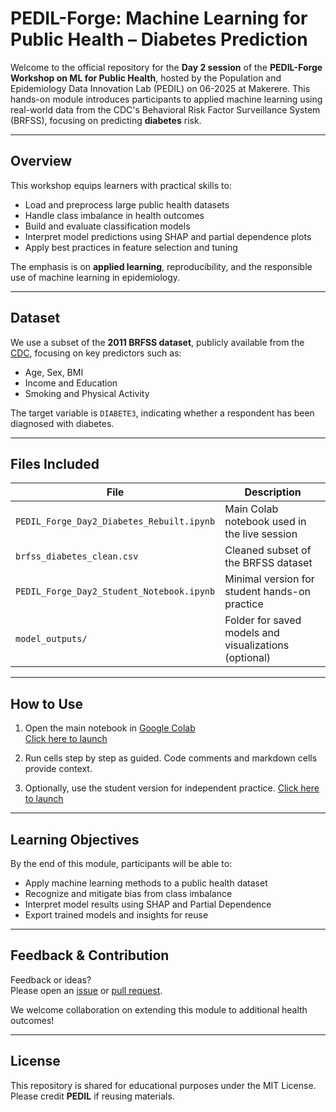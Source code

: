 # PEDIL-Forge: Machine Learning for Public Health – Diabetes Prediction

Welcome to the official repository for the **Day 2 session** of the **PEDIL-Forge Workshop on ML for Public Health**, hosted by the Population and Epidemiology Data Innovation Lab (PEDIL) on 06-2025 at Makerere. This hands-on module introduces participants to applied machine learning using real-world data from the CDC's Behavioral Risk Factor Surveillance System (BRFSS), focusing on predicting **diabetes** risk.

---

## Overview

This workshop equips learners with practical skills to:

- Load and preprocess large public health datasets
- Handle class imbalance in health outcomes
- Build and evaluate classification models
- Interpret model predictions using SHAP and partial dependence plots
- Apply best practices in feature selection and tuning

The emphasis is on **applied learning**, reproducibility, and the responsible use of machine learning in epidemiology.

---

## Dataset

We use a subset of the **2011 BRFSS dataset**, publicly available from the [CDC](https://www.cdc.gov/brfss/index.html), focusing on key predictors such as:

- Age, Sex, BMI
- Income and Education
- Smoking and Physical Activity

The target variable is `DIABETE3`, indicating whether a respondent has been diagnosed with diabetes.

---

## Files Included

| File | Description |
|------|-------------|
| `PEDIL_Forge_Day2_Diabetes_Rebuilt.ipynb` | Main Colab notebook used in the live session |
| `brfss_diabetes_clean.csv` | Cleaned subset of the BRFSS dataset |
| `PEDIL_Forge_Day2_Student_Notebook.ipynb` | Minimal version for student hands-on practice |
| `model_outputs/` | Folder for saved models and visualizations (optional) |

---

## How to Use

1. Open the main notebook in [Google Colab](https://colab.research.google.com/)  
   [Click here to launch](https://colab.research.google.com/github/drdmakau/PEDIL-Forge/blob/main/ml-public-health/06-2025-Mak/PEDIL_Forge_Day2_Diabetes_Rebuilt.ipynb)

2. Run cells step by step as guided. Code comments and markdown cells provide context.

3. Optionally, use the student version for independent practice.
   [Click here to launch](https://colab.research.google.com/github/drdmakau/PEDIL-Forge/blob/main/ml-public-health/06-2025-Mak/PEDIL_Forge_Student_Diabetes_Notebook.ipynb)

---

## Learning Objectives

By the end of this module, participants will be able to:

- Apply machine learning methods to a public health dataset
- Recognize and mitigate bias from class imbalance
- Interpret model results using SHAP and Partial Dependence
- Export trained models and insights for reuse

---

## Feedback & Contribution

Feedback or ideas?  
Please open an [issue](https://github.com/drdmakau/PEDIL-Forge/issues) or [pull request](https://github.com/drdmakau/PEDIL-Forge/pulls).

We welcome collaboration on extending this module to additional health outcomes!

---

## License

This repository is shared for educational purposes under the MIT License. Please credit **PEDIL** if reusing materials.

